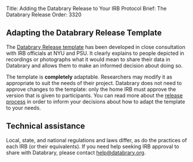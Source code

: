 Title: Adding the Databrary Release to Your IRB Protocol
Brief: The Databrary Release
Order: 3320

## Adapting the Databrary Release Template 

The [Databrary Release template](|filename|../policies/release-template.mdi) has been developed in close consultation with IRB officials at NYU and PSU. 
It clearly explains to people depicted in recordings or photographs what it would mean to share their data in Databrary and allows them to make an informed decision about doing so.

The template is **completely** adaptable. Researchers may modify it as appropriate to suit the needs of their project. 
Databrary does not need to approve changes to the template: only the home IRB must approve the version that is given to participants.
You can read more about the [release process](|filename|obtaining-participant-permissions.md) in order to inform your decisions about how to adapt the template to your needs.

## Technical assistance

Local, state, and national regulations and laws differ, as do the practices of each IRB (or their equivalents).
If you need help seeking IRB approval to share with Databrary, please contact help@databrary.org.

